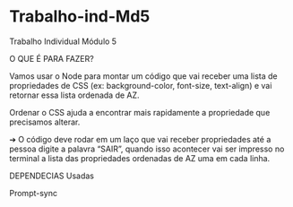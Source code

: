 # Trabalho-ind-Md5

Trabalho Individual Módulo 5

O QUE É PARA FAZER?

Vamos usar o Node para montar um código que vai receber uma lista de propriedades de CSS (ex: background-color, font-size, text-align) e vai retornar essa lista ordenada de AZ.

Ordenar o CSS ajuda a encontrar mais rapidamente a propriedade que precisamos alterar.

➔ O código deve rodar em um laço que vai receber propriedades até a pessoa digite a palavra “SAIR”, quando isso acontecer vai ser impresso no terminal a lista das propriedades ordenadas de AZ uma em cada linha.

DEPENDECIAS Usadas

Prompt-sync
